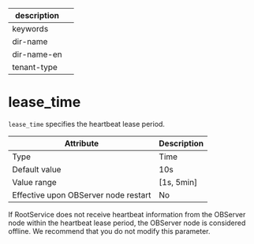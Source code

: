 |description||
|---|---|
|keywords||
|dir-name||
|dir-name-en||
|tenant-type||

lease_time
===============================

`lease_time` specifies the heartbeat lease period.


| **Attribute** | **Description** |
|------------------|--------------|
| Type | Time |
| Default value | 10s |
| Value range | \[1s, 5min\] |
| Effective upon OBServer node restart | No |



If RootService does not receive heartbeat information from the OBServer node within the heartbeat lease period, the OBServer node is considered offline.  We recommend that you do not modify this parameter.
